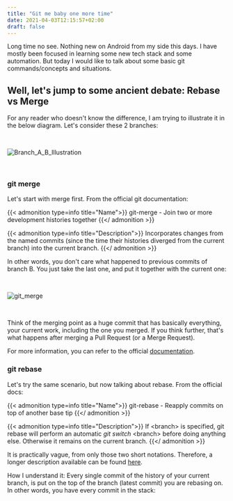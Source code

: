 ```yaml
---
title: "Git me baby one more time"
date: 2021-04-03T12:15:57+02:00
draft: false
---
```


Long time no see. Nothing new on Android from my side this days. I have mostly been focused in learning some new tech stack and some automation. But today I would like to talk about some basic git commands/concepts and situations.

## Well, let's jump to some ancient debate: Rebase vs Merge

For any reader who doesn't know the difference, I am trying to illustrate it in the below diagram. Let's consider these 2 branches:

&nbsp;

![Branch_A_B_Illustration](/images/git_rebase_vs_merge.png)

&nbsp;

### git merge

Let's start with merge first. From the official git documentation:

{{< admonition type=info title="Name">}}
git-merge - Join two or more development histories together
{{</ admonition >}}

{{< admonition type=info title="Description">}}
Incorporates changes from the named commits (since the time their histories diverged from the current branch) into the current branch.
{{</ admonition >}}

In other words, you don't care what happened to previous commits of branch B. You just take the last one, and put it together with the current one:

&nbsp;

![git_merge](/images/git_merge.png)

&nbsp;

Think of the merging point as a huge commit that has basically everything, your current work, including the one you merged. If you think further, that's what happens after merging a Pull Request (or a Merge Request).

For more information, you can refer to the official [documentation](https://git-scm.com/docs/git-merge).

### git rebase

Let's try the same scenario, but now talking about rebase. From the official docs:

{{< admonition type=info title="Name">}}
git-rebase - Reapply commits on top of another base tip
{{</ admonition >}}

{{< admonition type=info title="Description">}}
If \<branch\> is specified, git rebase will perform an automatic *git switch* \<branch\> before doing anything else. Otherwise it remains on the current branch.
{{</ admonition >}}

It is practically vague, from only those two short notations. Therefore, a longer description available can be found [here](https://git-scm.com/docs/git-rebase).

How I understand it: Every single commit of the history of your current branch, is put on the top of the branch (latest commit) you are rebasing on. In other words, you have every commit in the stack:

&nbsp;



&nbsp;
